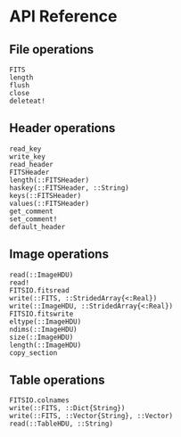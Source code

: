 # API Reference

## File operations

```@docs
FITS
length
flush
close
deleteat!
```

## Header operations

```@docs
read_key
write_key
read_header
FITSHeader
length(::FITSHeader)
haskey(::FITSHeader, ::String)
keys(::FITSHeader)
values(::FITSHeader)
get_comment
set_comment!
default_header
```

## Image operations

```@docs
read(::ImageHDU)
read!
FITSIO.fitsread
write(::FITS, ::StridedArray{<:Real})
write(::ImageHDU, ::StridedArray{<:Real})
FITSIO.fitswrite
eltype(::ImageHDU)
ndims(::ImageHDU)
size(::ImageHDU)
length(::ImageHDU)
copy_section
```

## Table operations

```@docs
FITSIO.colnames
write(::FITS, ::Dict{String})
write(::FITS, ::Vector{String}, ::Vector)
read(::TableHDU, ::String)
```
